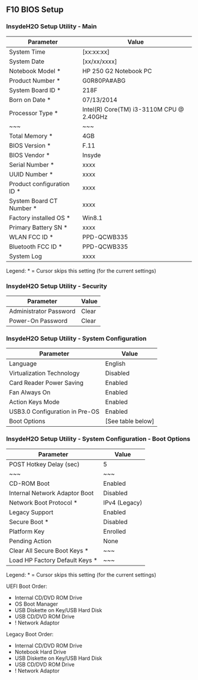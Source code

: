 
## F10 BIOS Setup


### InsydeH2O Setup Utility - Main

Parameter                  | Value
---------------------------|-------
System Time                | [xx:xx:xx]
System Date                | [xx/xx/xxxx]
Notebook Model *           | HP 250 G2 Notebook PC
Product Number *           | G0R80PA#ABG
System Board ID *          | 218F
Born on Date *             | 07/13/2014
Processor Type *           | Intel(R) Core(TM) i3-3110M CPU @ 2.40GHz
~~~                        | ~~~
Total Memory *             | 4GB
BIOS Version *             | F.11
BIOS Vendor *              | Insyde
Serial Number *            | xxxx
UUID Number *              | xxxx
Product configuration ID * | xxxx
System Board CT Number *   | xxxx
Factory installed OS *     | Win8.1
Primary Battery SN *       | xxxx
WLAN FCC ID *              | PPD-QCWB335
Bluetooth FCC ID *         | PPD-QCWB335
System Log                 | xxxx

Legend: * = Cursor skips this setting (for the current settings)


### InsydeH2O Setup Utility - Security

Parameter                  | Value
---------------------------|-------
Administrator Password     | Clear
Power-On Password          | Clear


### InsydeH2O Setup Utility - System Configuration

Parameter                      | Value
-------------------------------|-------
Language                       | English
Virtualization Technology      | Disabled
Card Reader Power Saving       | Enabled
Fan Always On                  | Enabled
Action Keys Mode               | Enabled
USB3.0 Configuration in Pre-OS | Enabled
Boot Options                   | [See table below]


### InsydeH2O Setup Utility - System Configuration - Boot Options

Parameter                      | Value
-------------------------------|-------
POST Hotkey Delay (sec)        | 5
~~~                            | ~~~
CD-ROM Boot                    | Enabled
Internal Network Adaptor Boot  | Disabled
Network Boot Protocol *        | IPv4 (Legacy)
Legacy Support                 | Enabled
Secure Boot *                  | Disabled
Platform Key                   | Enrolled
Pending Action                 | None
Clear All Secure Boot Keys *   | ~~~
Load HP Factory Default Keys * | ~~~

Legend: * = Cursor skips this setting (for the current settings)

UEFI Boot Order:
* Internal CD/DVD ROM Drive
* OS Boot Manager
* USB Diskette on Key/USB Hard Disk
* USB CD/DVD ROM Drive
* ! Network Adaptor

Legacy Boot Order:
* Internal CD/DVD ROM Drive
* Notebook Hard Drive
* USB Diskette on Key/USB Hard Disk
* USB CD/DVD ROM Drive
* ! Network Adaptor

